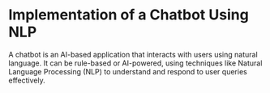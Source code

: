 # Implementation of a Chatbot Using NLP

A chatbot is an AI-based application that interacts with users using natural language. It can be rule-based or AI-powered, using techniques like Natural Language Processing (NLP) to understand and respond to user queries effectively.

